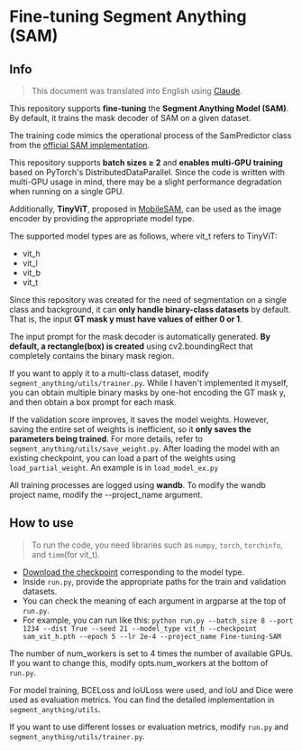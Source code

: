 # Fine-tuning Segment Anything (SAM)

## Info

> This document was translated into English using [Claude](https://claude.ai/). 

This repository supports **fine-tuning** the **Segment Anything Model (SAM)**. By default, it trains the mask decoder of SAM on a given dataset. 

The training code mimics the operational process of the SamPredictor class from the [official SAM implementation](https://github.com/facebookresearch/segment-anything/blob/main/segment_anything/predictor.py). 

This repository supports **batch sizes $\ge$ 2** and **enables multi-GPU training** based on PyTorch's DistributedDataParallel. Since the code is written with multi-GPU usage in mind, there may be a slight performance degradation when running on a single GPU. 

Additionally, **TinyViT**, proposed in [MobileSAM](https://github.com/ChaoningZhang/MobileSAM), can be used as the image encoder by providing the appropriate model type. 

The supported model types are as follows, where vit_t refers to TinyViT:
- vit_h
- vit_l
- vit_b
- vit_t

Since this repository was created for the need of segmentation on a single class and background, it can **only handle binary-class datasets** by default. That is, the input **GT mask y must have values of either 0 or 1**.

The input prompt for the mask decoder is automatically generated. **By default, a rectangle(box) is created** using cv2.boundingRect that completely contains the binary mask region. 

If you want to apply it to a multi-class dataset, modify ```segment_anything/utils/trainer.py```. While I haven't implemented it myself, you can obtain multiple binary masks by one-hot encoding the GT mask y, and then obtain a box prompt for each mask. 

If the validation score improves, it saves the model weights. However, saving the entire set of weights is inefficient, so it **only saves the parameters being trained**. For more details, refer to ```segment_anything/utils/save_weight.py```. After loading the model with an existing checkpoint, you can load a part of the weights using ```load_partial_weight```. An example is in ```load_model_ex.py```

All training processes are logged using **wandb**. To modify the wandb project name, modify the --project_name argument.

## How to use 

> To run the code, you need libraries such as ```numpy```, ```torch```, ```torchinfo```, and ```timm```(for vit_t).

- [Download the checkpoint](https://github.com/facebookresearch/segment-anything?tab=readme-ov-file#model-checkpoints) corresponding to the model type. 
- Inside ```run.py```, provide the appropriate paths for the train and validation datasets. 
- You can check the meaning of each argument in argparse at the top of ```run.py```. 
- For example, you can run like this: ```python run.py --batch_size 8 --port 1234 --dist True --seed 21 --model_type vit_h --checkpoint sam_vit_h.pth --epoch 5 --lr 2e-4 --project_name Fine-tuning-SAM```

The number of num_workers is set to 4 times the number of available GPUs. If you want to change this, modify opts.num_workers at the bottom of ```run.py```.

For model training, BCELoss and IoULoss were used, and IoU and Dice were used as evaluation metrics. You can find the detailed implementation in ```segment_anything/utils```. 

If you want to use different losses or evaluation metrics, modify ```run.py``` and ```segment_anything/utils/trainer.py```.
